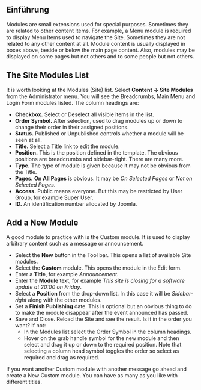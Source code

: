 <!-- Filename: J4.x:Getting_Started:_Adding_a_Module / Display title: Erste Schritte: Ein Modul hinzufügen -->

## Einführung

Modules are small extensions used for special purposes. Sometimes they
are related to other content items. For example, a Menu module is
required to display Menu Items used to navigate the Site. Sometimes they
are not related to any other content at all. Module content is usually
displayed in boxes above, beside or below the main page content. Also,
modules may be displayed on some pages but not others and to some people
but not others.

## The Site Modules List

It is worth looking at the Modules (Site) list. Select
**Content **→** Site Modules** from the Administrator menu. You will see
the Breadcrumbs, Main Menu and Login Form modules listed. The column
headings are:

- **Checkbox.** Select or Deselect all visible items in the list.
- **Order Symbol.** After selection, used to drag modules up or down to
  change their order in their assigned positions.
- **Status.** Published or Unpublished controls whether a module will be
  seen at all.
- **Title.** Select a Title link to edit the module.
- **Position.** This is the position defined in the template. The
  obvious positions are breadcrumbs and sidebar-right. There are many
  more.
- **Type.** The type of module is given because it may not be obvious
  from the Title.
- **Pages.** **On All Pages** is obvious. It may be *On Selected Pages*
  or *Not on Selected Pages*.
- **Access.** Public means everyone. But this may be restricted by User
  Group, for example Super User.
- **ID.** An identification number allocated by Joomla.

## Add a New Module

A good module to practice with is the Custom module. It is used to
display arbitrary content such as a message or announcement.

- Select the **New** button in the Tool bar. This opens a list of
  available Site modules.
- Select the **Custom** module. This opens the module in the Edit form.
- Enter a **Title**, for example *Announcement*.
- Enter the **Module** text, for example *This site is closing for a
  software update at 20:00 on Friday*.
- Select a **Position** from the drop-down list. In this case it will be
  *Sidebar-right* along with the other modules.
- Set a **Finish Publishing** date. This is optional but an obvious
  thing to do to make the module disappear after the event announced has
  passed.
- Save and Close. Reload the Site and see the result. Is it in the order
  you want? If not:
  - In the Modules list select the Order Symbol in the column headings.
  - Hover on the grab handle symbol for the new module and then select
    and drag it up or down to the required position. Note that selecting
    a column head symbol toggles the order so select as required and
    drag as required.

If you want another Custom module with another message go ahead and
create a New Custom module. You can have as many as you like with
different titles.
